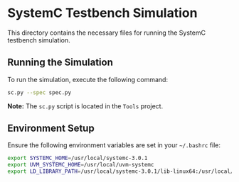# SystemC Testbench Simulation

This directory contains the necessary files for running the SystemC testbench simulation.

## Running the Simulation

To run the simulation, execute the following command:

```bash
sc.py --spec spec.py
```

**Note:** The `sc.py` script is located in the `Tools` project.

## Environment Setup

Ensure the following environment variables are set in your `~/.bashrc` file:

```bash
export SYSTEMC_HOME=/usr/local/systemc-3.0.1
export UVM_SYSTEMC_HOME=/usr/local/uvm-systemc
export LD_LIBRARY_PATH=/usr/local/systemc-3.0.1/lib-linux64:/usr/local/uvm-systemc/lib-linux64:$LD_LIBRARY_PATH
```